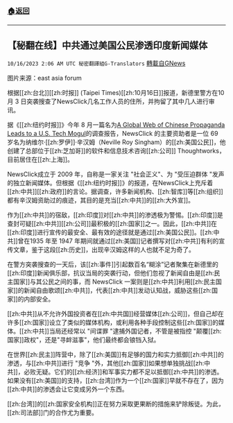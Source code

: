 ###  [:house:返回](README.md)
---


## 【秘翻在线】中共通过美国公民渗透印度新闻媒体
`10/16/2023 2:06 AM UTC 秘密翻譯組G-Translators` [轉載自GNews](https://gnews.org/articles/1838149)

图片来源：east asia forum         

根据[[zh:台北]][[zh:时报]] (Taipei Times)[[zh:10月16日]]报道，新德里警方在10 月 3 日突袭搜查了NewsClick几名工作人员的住所，并拘留了其中几人进行审讯。

据《[[zh:纽约时报]]》今年 8 月一篇名为[A Global Web of Chinese Propaganda Leads to a U.S. Tech Mogul](https://www.nytimes.com/2023/08/05/world/europe/neville-roy-singham-china-propaganda.html)的调查报告，NewsClick 的主要资助者是一位 69 岁名为纳维尔·[[zh:罗伊]]·辛汉姆（Neville Roy Singham）的[[zh:美国公民]]，他创建了总部位于[[zh:芝加哥]]的软件和信息技术咨询[[zh:公司]] Thoughtworks，目前居住在[[zh:上海]]。

NewsClick成立于 2009 年，自称是一家关注 "社会正义"、为 "受压迫群体 "发声的独立新闻媒体。但根据《[[zh:纽约时报]]》的报道，在NewsClick上充斥着[[zh:中共]][[zh:政府]]的言论。据调查，许多新闻机构、[[zh:智库]]等[[zh:组织]]都有辛汉姆资助过的痕迹，其目的是充当[[zh:中共]]的[[zh:大外宣]]。

作为[[zh:中共]]的宿敌，[[zh:印度]]对[[zh:中共]]的渗透极为警惕。[[zh:印度]]是查封可疑[[zh:中共]][[zh:公司]]最积极的[[zh:国家]]之一。因此，[[zh:中共]]在[[zh:印度]]进行宣传的最安全、最有效的途径就是通过[[zh:美国公民]]。[[zh:中共]]曾在1935 年至 1947 年期间就通过[[zh:美国]]记者撰写对[[zh:中共]]有利的宣传文章，鉴于这段[[zh:历史]]，出现辛汉姆这样的人也就不足为奇了。

在警方突袭搜查的一天后，该[[zh:事件]]引起数百名“糊涂”记者聚集在新德里的[[zh:印度]]新闻俱乐部，抗议当局的突袭行动，但他们忽视了新闻自由是[[zh:民主国家]]与其公民之间的事，而 NewsClick 一案则是[[zh:中共]]利用[[zh:民主国家]]的新闻自由歌颂[[zh:中共]]，代表[[zh:中共]]发动认知战，威胁这些[[zh:国家]]的内部安全。

[[zh:中共]]从不允许外国投资者在[[zh:中共国]]经营媒体[[zh:公司]]，但自己却在许多[[zh:国家]]设立了类似的媒体机构，或利用各种手段控制这些[[zh:国家]]的媒体。[[zh:中共]]当局还经常以 "间谍罪 "逮捕外国记者，不管是被指控 "颠覆[[zh:国家]]政权"，还是"寻衅滋事"，他们最终都会锒铛入狱。

在世界[[zh:民主]]阵营中，除了[[zh:美国]]有足够的国力和实力抵御[[zh:中共]]的渗透，与[[zh:中共]]进行 "竞争 "外，其他[[zh:国家]]如果想单独挑战[[zh:中共]]，必败无疑。它们的[[zh:经济]]和军事实力都不足以抵御[[zh:中共]]的渗透。如果没有[[zh:美国]]的支持，[[zh:台湾]]作为一个[[zh:国家]]早就不存在了，因为[[zh:中共]]的渗透会让它变成另外一个东西。

[[zh:台湾]]的[[zh:国家安全机构]]正在努力采取更果断的措施来铲除叛徒。为此，[[zh:司法部]]门的合作尤为重要。
